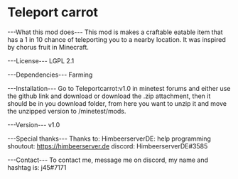 # Teleport carrot

---What this mod does---
This mod is makes a craftable eatable item that has a 1 in 10 chance of teleporting you to a nearby location. It was inspired by chorus fruit in Minecraft.

---License---
LGPL 2.1

---Dependencies---
Farming

---Installation---
Go to Teleportcarrot:v1.0 in minetest forums and either use the github link and download or download the .zip attachment, then it should be in you download folder, from here you want to unzip it and move the unzipped version to /minetest/mods.


---Version---
v1.0

---Special thanks---
Thanks to:
HimbeerserverDE: help programming
shoutout: https://himbeerserver.de
discord: HimbeerserverDE#3585

---Contact---
To contact me, message me on discord, my name and hashtag is: j45#7171
